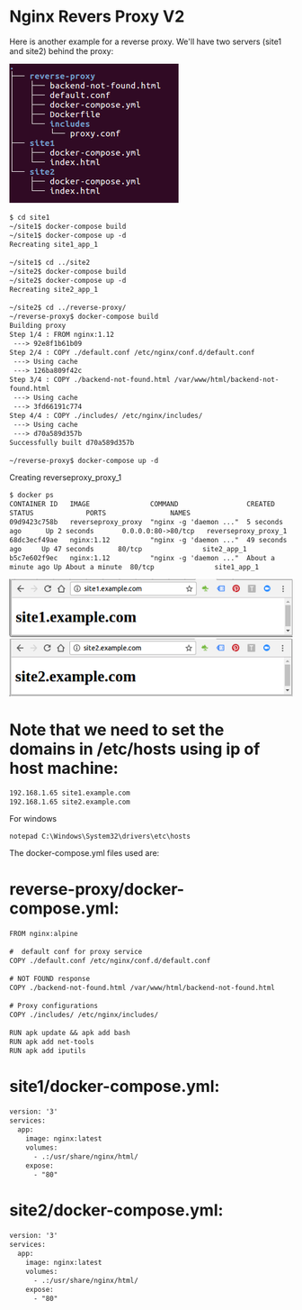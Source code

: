 # Nginx Revers Proxy V2

Here is another example for a reverse proxy. We'll have two servers (site1 and site2) behind the proxy:

![proxy2](./img/tree-reverse.png)

```
$ cd site1
~/site1$ docker-compose build
~/site1$ docker-compose up -d
Recreating site1_app_1

~/site1$ cd ../site2
~/site2$ docker-compose build
~/site2$ docker-compose up -d
Recreating site2_app_1

~/site2$ cd ../reverse-proxy/
~/reverse-proxy$ docker-compose build
Building proxy
Step 1/4 : FROM nginx:1.12
 ---> 92e8f1b61b09
Step 2/4 : COPY ./default.conf /etc/nginx/conf.d/default.conf
 ---> Using cache
 ---> 126ba809f42c
Step 3/4 : COPY ./backend-not-found.html /var/www/html/backend-not-found.html
 ---> Using cache
 ---> 3fd66191c774
Step 4/4 : COPY ./includes/ /etc/nginx/includes/
 ---> Using cache
 ---> d70a589d357b
Successfully built d70a589d357b

~/reverse-proxy$ docker-compose up -d

```
Creating reverseproxy_proxy_1
```
$ docker ps
CONTAINER ID   IMAGE               COMMAND                 CREATED            STATUS             PORTS                NAMES
09d9423c758b   reverseproxy_proxy  "nginx -g 'daemon ..."  5 seconds ago      Up 2 seconds       0.0.0.0:80->80/tcp   reverseproxy_proxy_1
68dc3ecf49ae   nginx:1.12          "nginx -g 'daemon ..."  49 seconds ago     Up 47 seconds      80/tcp               site2_app_1
b5c7e602f9ec   nginx:1.12          "nginx -g 'daemon ..."  About a minute ago Up About a minute  80/tcp               site1_app_1
```

![proxy2](./img/site1-example-com.png)
![proxy2](./img/site2-example-com.png)

# **Note that we need to set the domains in /etc/hosts using ip of host machine:**

```
192.168.1.65 site1.example.com
192.168.1.65 site2.example.com
```
For windows 
```
notepad C:\Windows\System32\drivers\etc\hosts
```

The docker-compose.yml files used are:

# reverse-proxy/docker-compose.yml:
```
FROM nginx:alpine

#  default conf for proxy service
COPY ./default.conf /etc/nginx/conf.d/default.conf

# NOT FOUND response
COPY ./backend-not-found.html /var/www/html/backend-not-found.html

# Proxy configurations
COPY ./includes/ /etc/nginx/includes/

RUN apk update && apk add bash
RUN apk add net-tools
RUN apk add iputils

```
# site1/docker-compose.yml:
```
version: '3'
services:
  app:
    image: nginx:latest
    volumes:
      - .:/usr/share/nginx/html/
    expose:
      - "80"
```
# site2/docker-compose.yml:
```
version: '3'
services:
  app:
    image: nginx:latest
    volumes:
      - .:/usr/share/nginx/html/
    expose:
      - "80"
```